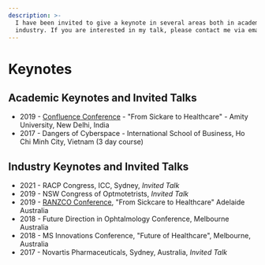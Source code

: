 ```yaml
---
description: >-
  I have been invited to give a keynote in several areas both in academia and
  industry. If you are interested in my talk, please contact me via email.
---
```


# Keynotes

## Academic Keynotes and Invited Talks

* 2019 - [Confluence Conference](http://www.amity.edu/aset/confluence2019/) - "From Sickare to Healthcare" - Amity University, New Delhi, India
* 2017 - Dangers of Cyberspace - International School of Business, Ho Chi Minh City, Vietnam (3 day course)

## Industry Keynotes and Invited Talks

* 2021 - RACP Congress, ICC, Sydney, _Invited Talk_
* 2019 - NSW Congress of Optmotetrists, _Invited Talk_
* 2019 - [RANZCO Conference](https://ranzco.edu/media-and-advocacy/events), "From Sickcare to Healthcare" Adelaide Australia
* 2018 - Future Direction in Ophtalmology Conference, Melbourne Australia
* 2018 - MS Innovations Conference, "Future of Healthcare", Melbourne, Australia
* 2017 - Novartis Pharmaceuticals, Sydney, Australia, _Invited Talk_
